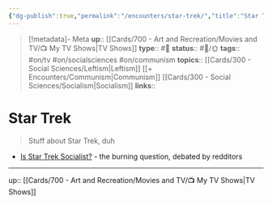 ```yaml
---
{"dg-publish":true,"permalink":"/encounters/star-trek/","title":"Star Trek"}
---
```


> [!metadata]- Meta
> **up**:: [[Cards/700 - Art and Recreation/Movies and TV/📺 My TV Shows\|TV Shows]]
> **type**:: #📝 
> **status**:: #📝/🌞
> **tags**::  #on/tv #on/socialsciences #on/communism 
> **topics**:: [[Cards/300 - Social Sciences/Leftism\|Leftism]] [[+ Encounters/Communism\|Communism]] [[Cards/300 - Social Sciences/Socialism\|Socialism]]
> **links**::


# Star Trek

> Stuff about Star Trek, duh

- [Is Star Trek Socialist?](https://www.reddit.com/r/startrek/s/MI8iHqzIas) - the burning question, debated by redditors 


---
up:: [[Cards/700 - Art and Recreation/Movies and TV/📺 My TV Shows\|TV Shows]]

